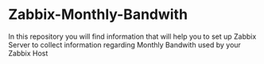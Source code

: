 # Zabbix-Monthly-Bandwith
In this repository you will find information that will help you to set up Zabbix Server to collect information regarding Monthly Bandwith used by your Zabbix Host

